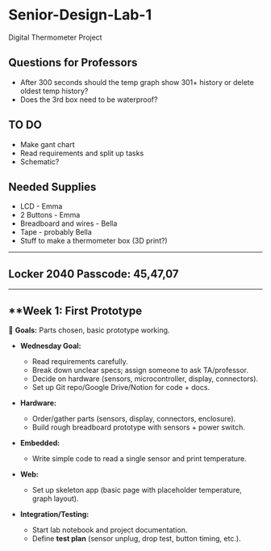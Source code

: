 # Senior-Design-Lab-1
Digital Thermometer Project 

## Questions for Professors
* After 300 seconds should the temp graph show 301+ history or delete oldest temp history?
* Does the 3rd box need to be waterproof?

## TO DO
* Make gant chart
* Read requirements and split up tasks
* Schematic?

## Needed Supplies
* LCD - Emma
* 2 Buttons - Emma
* Breadboard and wires - Bella
* Tape - probably Bella
* Stuff to make a thermometer box (3D print?)
  
---
Locker 2040 Passcode: 45,47,07
---
---


## **Week 1: First Prototype

🔹 **Goals:** Parts chosen, basic prototype working.

* **Wednesday Goal:**

  * Read requirements carefully.
  * Break down unclear specs; assign someone to ask TA/professor.
  * Decide on hardware (sensors, microcontroller, display, connectors).
  * Set up Git repo/Google Drive/Notion for code + docs.

* **Hardware:**

  * Order/gather parts (sensors, display, connectors, enclosure).
  * Build rough breadboard prototype with sensors + power switch.

* **Embedded:**

  * Write simple code to read a single sensor and print temperature.

* **Web:**

  * Set up skeleton app (basic page with placeholder temperature, graph layout).

* **Integration/Testing:**

  * Start lab notebook and project documentation.
  * Define **test plan** (sensor unplug, drop test, button timing, etc.).
